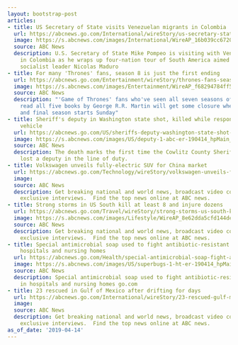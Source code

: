 ```yaml
---
layout: bootstrap-post
articles:
- title: US Secretary of State visits Venezuelan migrants in Colombia
  url: https://abcnews.go.com/International/wireStory/us-secretary-state-visits-venezuelan-migrants-colombia-62398116
  image: https://s.abcnews.com/images/International/WireAP_16b039cc67204a9c930ec760b7a9729f_16x9_992.jpg
  source: ABC News
  description: U.S. Secretary of State Mike Pompeo is visiting with Venezuelan migrants
    in Colombia as he wraps up four-nation tour of South America aimed at pressuring
    socialist leader Nicolas Maduro
- title: For many 'Thrones' fans, season 8 is just the first ending
  url: https://abcnews.go.com/Entertainment/wireStory/thrones-fans-season-ending-62396743
  image: https://s.abcnews.com/images/Entertainment/WireAP_f68294784ff54a5c925d2212d3e9c459_16x9_992.jpg
  source: ABC News
  description: "'Game of Thrones' fans who've seen all seven seasons of the show and
    read all five books by George R.R. Martin will get some closure when the eighth
    and final season starts Sunday"
- title: Sheriff's deputy in Washington state shot, killed while responding to a disabled
    vehicle
  url: https://abcnews.go.com/US/sheriffs-deputy-washington-state-shot-killed-responding-disabled/story?id=62395899
  image: https://s.abcnews.com/images/US/deputy-1-abc-er-190414_hpMain_16x9_992.jpg
  source: ABC News
  description: The death marks the first time the Cowlitz County Sheriff's Office
    lost a deputy in the line of duty.
- title: Volkswagen unveils fully-electric SUV for China market
  url: https://abcnews.go.com/Technology/wireStory/volkswagen-unveils-fully-electric-suv-china-market-62396607
  image: 
  source: ABC News
  description: Get breaking national and world news, broadcast video coverage, and
    exclusive interviews.  Find the top news online at ABC news.
- title: Strong storms in US South kill at least 8 and injure dozens
  url: https://abcnews.go.com/Travel/wireStory/strong-storms-us-south-kill-injure-dozens-62396473
  image: https://s.abcnews.com/images/Lifestyle/WireAP_8e62dda5cfd144dea4388a659e0bfc85_16x9_992.jpg
  source: ABC News
  description: Get breaking national and world news, broadcast video coverage, and
    exclusive interviews.  Find the top news online at ABC news.
- title: Special antimicrobial soap used to fight antibiotic-resistant superbugs in
    hospitals and nursing homes
  url: https://abcnews.go.com/Health/special-antimicrobial-soap-fight-antibiotic-resistant-superbugs-hospitals/story?id=62391590
  image: https://s.abcnews.com/images/US/superbugs-1-ht-er-190414_hpMain_16x9_992.jpg
  source: ABC News
  description: Special antimicrobial soap used to fight antibiotic-resistant superbugs
    in hospitals and nursing homes go.com
- title: 23 rescued in Gulf of Mexico after drifting for days
  url: https://abcnews.go.com/International/wireStory/23-rescued-gulf-mexico-drifting-days-62395559
  image: 
  source: ABC News
  description: Get breaking national and world news, broadcast video coverage, and
    exclusive interviews.  Find the top news online at ABC news.
as_of_date: '2019-04-14'
---
```


